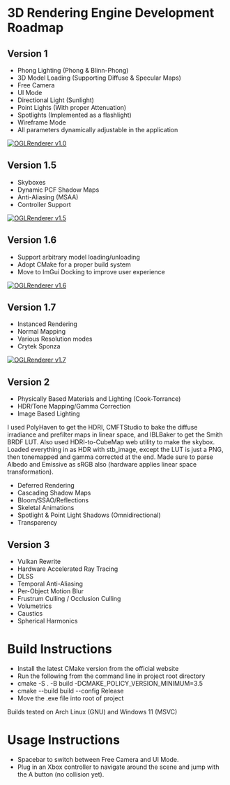 # 3D Rendering Engine Development Roadmap

## Version 1
- Phong Lighting (Phong & Blinn-Phong)
- 3D Model Loading (Supporting Diffuse & Specular Maps)
- Free Camera
- UI Mode
- Directional Light (Sunlight)
- Point Lights (With proper Attenuation)
- Spotlights (Implemented as a flashlight)
- Wireframe Mode
- All parameters dynamically adjustable in the application

[![OGLRenderer v1.0](https://img.youtube.com/vi/pXJLGCEeVWc/0.jpg)](https://www.youtube.com/watch?v=pXJLGCEeVWc)

## Version 1.5
- Skyboxes
- Dynamic PCF Shadow Maps
- Anti-Aliasing (MSAA)
- Controller Support

[![OGLRenderer v1.5](https://img.youtube.com/vi/YpSUtLvGxqE/0.jpg)](https://www.youtube.com/watch?v=YpSUtLvGxqE)

## Version 1.6
- Support arbitrary model loading/unloading
- Adopt CMake for a proper build system
- Move to ImGui Docking to improve user experience

[![OGLRenderer v1.6](https://img.youtube.com/vi/e7xCygjkNcU/0.jpg)](https://www.youtube.com/watch?v=e7xCygjkNcU)

## Version 1.7
- Instanced Rendering
- Normal Mapping
- Various Resolution modes
- Crytek Sponza

[![OGLRenderer v1.7](https://img.youtube.com/vi/PC8fdYX1EY8/0.jpg)](https://www.youtube.com/watch?v=PC8fdYX1EY8)

## Version 2
- Physically Based Materials and Lighting (Cook-Torrance)
- HDR/Tone Mapping/Gamma Correction
- Image Based Lighting

I used PolyHaven to get the HDRI, CMFTStudio to bake the diffuse irradiance and prefilter maps in linear space, and IBLBaker to get the Smith BRDF LUT. Also used HDRI-to-CubeMap web utility to make the skybox. Loaded everything in as HDR with stb_image, except the LUT is just a PNG, then tonemapped and gamma corrected at the end. Made sure to parse Albedo and Emissive as sRGB also (hardware applies linear space transformation).

- Deferred Rendering
- Cascading Shadow Maps
- Bloom/SSAO/Reflections
- Skeletal Animations
- Spotlight & Point Light Shadows (Omnidirectional)
- Transparency

## Version 3
- Vulkan Rewrite
- Hardware Accelerated Ray Tracing
- DLSS
- Temporal Anti-Aliasing
- Per-Object Motion Blur
- Frustrum Culling / Occlusion Culling
- Volumetrics
- Caustics
- Spherical Harmonics

# Build Instructions

- Install the latest CMake version from the official website
- Run the following from the command line in project root directory
- cmake -S . -B build -DCMAKE_POLICY_VERSION_MINIMUM=3.5
- cmake --build build --config Release
- Move the .exe file into root of project

Builds tested on Arch Linux (GNU) and Windows 11 (MSVC)

# Usage Instructions

- Spacebar to switch between Free Camera and UI Mode. 
- Plug in an Xbox controller to navigate around the scene and jump with the A button (no collision yet).